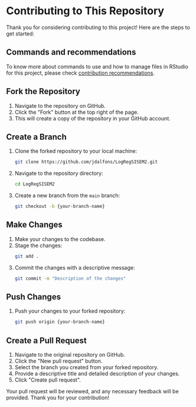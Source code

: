 # Contributing to This Repository

Thank you for considering contributing to this project! Here are the steps to get started:

## Commands and recommendations
To know more about commands to use and how to manage files in RStudio for this project, please check [contribution recommendations](https://gist.github.com/jdalfons/dac5e3a28a1611729bcbd2bb796323d2#file-manual-rpackages-manage-md).

## Fork the Repository

1. Navigate to the repository on GitHub.
2. Click the "Fork" button at the top right of the page.
3. This will create a copy of the repository in your GitHub account.

## Create a Branch

1. Clone the forked repository to your local machine:
    ```bash
    git clone https://github.com/jdalfons/LogRegSISEM2.git
    ```
2. Navigate to the repository directory:
    ```bash
    cd LogRegSISEM2
    ```
3. Create a new branch from the `main` branch:
    ```bash
    git checkout -b {your-branch-name}
    ```

## Make Changes

1. Make your changes to the codebase.
2. Stage the changes:
    ```bash
    git add .
    ```
3. Commit the changes with a descriptive message:
    ```bash
    git commit -m "Description of the changes"
    ```

## Push Changes

1. Push your changes to your forked repository:
    ```bash
    git push origin {your-branch-name}
    ```

## Create a Pull Request

1. Navigate to the original repository on GitHub.
2. Click the "New pull request" button.
3. Select the branch you created from your forked repository.
4. Provide a descriptive title and detailed description of your changes.
5. Click "Create pull request".

Your pull request will be reviewed, and any necessary feedback will be provided. Thank you for your contribution!
